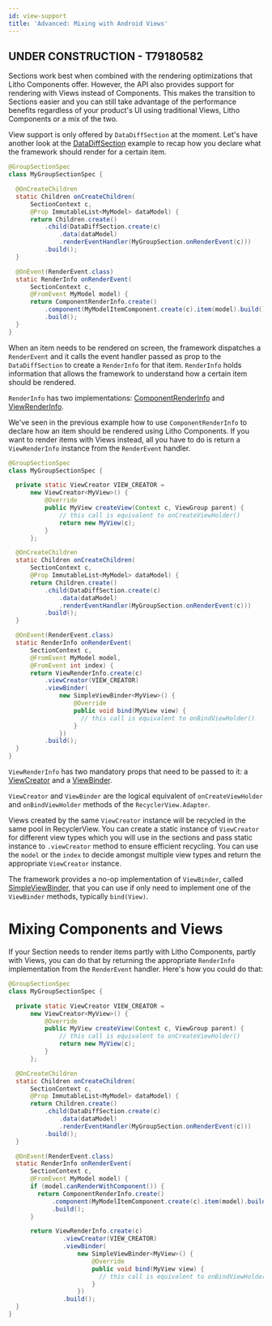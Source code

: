 ```yaml
---
id: view-support
title: 'Advanced: Mixing with Android Views'
---
```


## UNDER CONSTRUCTION - T79180582

Sections work best when combined with the rendering optimizations that Litho Components offer. However, the API also provides support for rendering with Views instead of Components. This makes the transition to Sections easier and you can still take advantage of the performance benefits regardless of your product's UI using traditional Views, Litho Components or a mix of the two.

View support is only offered by `DataDiffSection` at the moment. Let's have another look at the [DataDiffSection](../sections-building-blocks#datadiffsection) example to recap how you declare what the framework should render for a certain item.

```java
@GroupSectionSpec
class MyGroupSectionSpec {

  @OnCreateChildren
  static Children onCreateChildren(
      SectionContext c,
      @Prop ImmutableList<MyModel> dataModel) {
      return Children.create()
          .child(DataDiffSection.create(c)
              .data(dataModel)
              .renderEventHandler(MyGroupSection.onRenderEvent(c)))
          .build();
  }

  @OnEvent(RenderEvent.class)
  static RenderInfo onRenderEvent(
      SectionContext c,
      @FromEvent MyModel model) {
      return ComponentRenderInfo.create()
          .component(MyModelItemComponent.create(c).item(model).build())
          .build();
  }
}
```

When an item needs to be rendered on screen, the framework dispatches a `RenderEvent` and it calls the event handler passed as prop to the `DataDiffSection` to create a `RenderInfo` for that item. `RenderInfo` holds information that allows the framework to understand how a certain item should be rendered.

`RenderInfo` has two implementations: [ComponentRenderInfo](pathname:///javadoc/com/facebook/litho/widget/ComponentRenderInfo.html) and [ViewRenderInfo](pathname:///javadoc/com/facebook/litho/widget/ViewRenderInfo.html).

We've seen in the previous example how to use `ComponentRenderInfo` to declare how an item should be rendered using Litho Components. If you want to render items with Views instead, all you have to do is return a `ViewRenderInfo` instance from the `RenderEvent` handler.

```java
@GroupSectionSpec
class MyGroupSectionSpec {

  private static ViewCreator VIEW_CREATOR =
      new ViewCreator<MyView>() {
          @Override
          public MyView createView(Context c, ViewGroup parent) {
              // this call is equivalent to onCreateViewHolder()
              return new MyView(c);
          }
      };

  @OnCreateChildren
  static Children onCreateChildren(
      SectionContext c,
      @Prop ImmutableList<MyModel> dataModel) {
      return Children.create()
          .child(DataDiffSection.create(c)
              .data(dataModel)
              .renderEventHandler(MyGroupSection.onRenderEvent(c)))
          .build();
  }

  @OnEvent(RenderEvent.class)
  static RenderInfo onRenderEvent(
      SectionContext c,
      @FromEvent MyModel model,
      @FromEvent int index) {
      return ViewRenderInfo.create(c)
          .viewCreator(VIEW_CREATOR)
          .viewBinder(
              new SimpleViewBinder<MyView>() {
                  @Override
                  public void bind(MyView view) {
                    // this call is equivalent to onBindViewHolder()
                  }
              })
          .build();
  }
}
```

`ViewRenderInfo` has two mandatory props that need to be passed to it: a [ViewCreator](pathname:///javadoc/com/facebook/litho/viewcompat/ViewCreator.html) and a [ViewBinder](pathname:///javadoc/com/facebook/litho/viewcompat/ViewBinder.html).

`ViewCreator` and `ViewBinder` are the logical equivalent of `onCreateViewHolder` and `onBindViewHolder` methods of the `RecyclerView.Adapter`.

Views created by the same `ViewCreator` instance will be recycled in the same pool in RecyclerView. You can create a static instance of `ViewCreator` for different view types which you will use in the sections and pass static instance to `.viewCreator` method to ensure efficient recycling. You can use the `model` or the `index` to decide amongst multiple view types and return the appropriate `ViewCreator` instance.

The framework provides a no-op implementation of `ViewBinder`, called [SimpleViewBinder](pathname:///javadoc/com/facebook/litho/viewcompat/SimpleViewBinder.html), that you can use if only need to implement one of the `ViewBinder` methods, typically `bind(View)`.

# Mixing Components and Views

If your Section needs to render items partly with Litho Components, partly with Views, you can do that by returning the appropriate `RenderInfo` implementation from the `RenderEvent` handler.
Here's how you could do that:

```java
@GroupSectionSpec
class MyGroupSectionSpec {

  private static ViewCreator VIEW_CREATOR =
      new ViewCreator<MyView>() {
          @Override
          public MyView createView(Context c, ViewGroup parent) {
              // this call is equivalent to onCreateViewHolder()
              return new MyView(c);
          }
      };

  @OnCreateChildren
  static Children onCreateChildren(
      SectionContext c,
      @Prop ImmutableList<MyModel> dataModel) {
      return Children.create()
          .child(DataDiffSection.create(c)
              .data(dataModel)
              .renderEventHandler(MyGroupSection.onRenderEvent(c)))
          .build();
  }

  @OnEvent(RenderEvent.class)
  static RenderInfo onRenderEvent(
      SectionContext c,
      @FromEvent MyModel model) {
      if (model.canRenderWithComponent()) {
        return ComponentRenderInfo.create()
            .component(MyModelItemComponent.create(c).item(model).build())
            .build();
      }

      return ViewRenderInfo.create(c)
               .viewCreator(VIEW_CREATOR)
               .viewBinder(
                   new SimpleViewBinder<MyView>() {
                       @Override
                       public void bind(MyView view) {
                         // this call is equivalent to onBindViewHolder()
                       }
                   })
               .build();
  }
}
```
